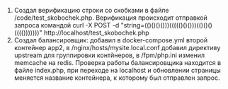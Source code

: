 1. Создал верификацию строки со скобками в файле /code/test_skobochek.php. Верификация происходит отправкой запроса командой curl -X POST -d "string=(()()()()))((((()()()))(()()()(((()))))))" http://localhost/test_skobochek.php
2. Создал балансировщик: добавил в docker-compose.yml второй контейнер app2, в /nginx/hosts/mysite.local.conf добавил директиву upstream для группировки контйнеров, в /fpm/php.ini изменил memcache на redis. Проверка работы балансировщика находится в файле index.php, при переходе на localhost и обновлении страницы меняется название контейнера, к которому был отправлен запрос.
